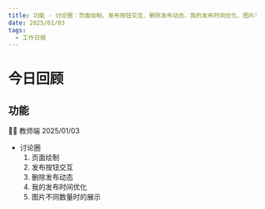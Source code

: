 ```yaml
---
title: 功能 - 讨论圈：页面绘制、发布按钮交互、删除发布动态、我的发布时间优化、图片不同数量时的展示
date: 2025/01/03
tags:
  - 工作日报
---
```


# 今日回顾

## 功能

👨‍🏫 教师端 2025/01/03

- 讨论圈
  1. 页面绘制
  2. 发布按钮交互
  3. 删除发布动态
  4. 我的发布时间优化
  5. 图片不同数量时的展示

